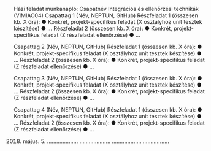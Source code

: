 Házi feladat munkanapló: Csapatnév
Integrációs és ellenőrzési technikák (VIMIAC04)
Csapattag 1 (Név, NEPTUN, GitHub)
Részfeladat 1 (összesen kb. X óra):
●	Konkrét, projekt-specifikus feladat (X osztályhoz unit tesztek készítése)
●	...
Részfeladat 2 (összesen kb. X óra):
●	Konkrét, projekt-specifikus feladat (Z részfeladat ellenőrzése)
●	…

Csapattag 2 (Név, NEPTUN, GitHub)
Részfeladat 1 (összesen kb. X óra):
●	Konkrét, projekt-specifikus feladat (X osztályhoz unit tesztek készítése)
●	...
Részfeladat 2 (összesen kb. X óra):
●	Konkrét, projekt-specifikus feladat (Z részfeladat ellenőrzése)
●	…

Csapattag 3 (Név, NEPTUN, GitHub)
Részfeladat 1 (összesen kb. X óra):
●	Konkrét, projekt-specifikus feladat (X osztályhoz unit tesztek készítése)
●	...
Részfeladat 2 (összesen kb. X óra):
●	Konkrét, projekt-specifikus feladat (Z részfeladat ellenőrzése)
●	…

Csapattag 4 (Név, NEPTUN, GitHub)
Részfeladat 1 (összesen kb. X óra):
●	Konkrét, projekt-specifikus feladat (X osztályhoz unit tesztek készítése)
●	...
Részfeladat 2 (összesen kb. X óra):
●	Konkrét, projekt-specifikus feladat (Z részfeladat ellenőrzése)
●	…

2018. május. 5.
      ……………….. ……………….. ……………….  ……………..
